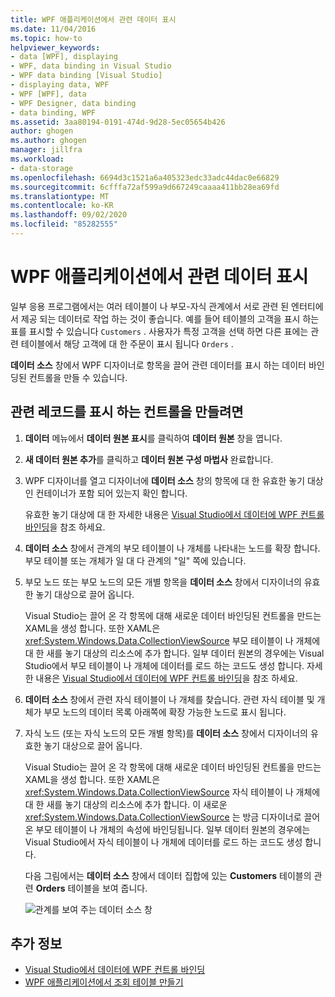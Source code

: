 ```yaml
---
title: WPF 애플리케이션에서 관련 데이터 표시
ms.date: 11/04/2016
ms.topic: how-to
helpviewer_keywords:
- data [WPF], displaying
- WPF, data binding in Visual Studio
- WPF data binding [Visual Studio]
- displaying data, WPF
- WPF [WPF], data
- WPF Designer, data binding
- data binding, WPF
ms.assetid: 3aa80194-0191-474d-9d28-5ec05654b426
author: ghogen
ms.author: ghogen
manager: jillfra
ms.workload:
- data-storage
ms.openlocfilehash: 6694d3c1521a6a405323edc33adc44dac0e66829
ms.sourcegitcommit: 6cfffa72af599a9d667249caaaa411bb28ea69fd
ms.translationtype: MT
ms.contentlocale: ko-KR
ms.lasthandoff: 09/02/2020
ms.locfileid: "85282555"
---
```

# <a name="display-related-data-in-wpf-applications"></a>WPF 애플리케이션에서 관련 데이터 표시

일부 응용 프로그램에서는 여러 테이블이 나 부모-자식 관계에서 서로 관련 된 엔터티에서 제공 되는 데이터로 작업 하는 것이 좋습니다. 예를 들어 테이블의 고객을 표시 하는 표를 표시할 수 있습니다 `Customers` . 사용자가 특정 고객을 선택 하면 다른 표에는 관련 테이블에서 해당 고객에 대 한 주문이 표시 됩니다 `Orders` .

**데이터 소스** 창에서 WPF 디자이너로 항목을 끌어 관련 데이터를 표시 하는 데이터 바인딩된 컨트롤을 만들 수 있습니다.

## <a name="to-create-controls-that-display-related-records"></a>관련 레코드를 표시 하는 컨트롤을 만들려면

1. **데이터** 메뉴에서 **데이터 원본 표시**를 클릭하여 **데이터 원본** 창을 엽니다.

2. **새 데이터 원본 추가**를 클릭하고 **데이터 원본 구성 마법사** 완료합니다.

3. WPF 디자이너를 열고 디자이너에 **데이터 소스** 창의 항목에 대 한 유효한 놓기 대상인 컨테이너가 포함 되어 있는지 확인 합니다.

     유효한 놓기 대상에 대 한 자세한 내용은 [Visual Studio에서 데이터에 WPF 컨트롤 바인딩](../data-tools/bind-wpf-controls-to-data-in-visual-studio.md)을 참조 하세요.

4. **데이터 소스** 창에서 관계의 부모 테이블이 나 개체를 나타내는 노드를 확장 합니다. 부모 테이블 또는 개체가 일 대 다 관계의 "일" 쪽에 있습니다.

5. 부모 노드 또는 부모 노드의 모든 개별 항목을 **데이터 소스** 창에서 디자이너의 유효한 놓기 대상으로 끌어 옵니다.

     Visual Studio는 끌어 온 각 항목에 대해 새로운 데이터 바인딩된 컨트롤을 만드는 XAML을 생성 합니다. 또한 XAML은 <xref:System.Windows.Data.CollectionViewSource> 부모 테이블이 나 개체에 대 한 새를 놓기 대상의 리소스에 추가 합니다. 일부 데이터 원본의 경우에는 Visual Studio에서 부모 테이블이 나 개체에 데이터를 로드 하는 코드도 생성 합니다. 자세한 내용은 [Visual Studio에서 데이터에 WPF 컨트롤 바인딩](../data-tools/bind-wpf-controls-to-data-in-visual-studio.md)을 참조 하세요.

6. **데이터 소스** 창에서 관련 자식 테이블이 나 개체를 찾습니다. 관련 자식 테이블 및 개체가 부모 노드의 데이터 목록 아래쪽에 확장 가능한 노드로 표시 됩니다.

7. 자식 노드 (또는 자식 노드의 모든 개별 항목)를 **데이터 소스** 창에서 디자이너의 유효한 놓기 대상으로 끌어 옵니다.

     Visual Studio는 끌어 온 각 항목에 대해 새로운 데이터 바인딩된 컨트롤을 만드는 XAML을 생성 합니다. 또한 XAML은 <xref:System.Windows.Data.CollectionViewSource> 자식 테이블이 나 개체에 대 한 새를 놓기 대상의 리소스에 추가 합니다. 이 새로운 <xref:System.Windows.Data.CollectionViewSource> 는 방금 디자이너로 끌어온 부모 테이블이 나 개체의 속성에 바인딩됩니다. 일부 데이터 원본의 경우에는 Visual Studio에서 자식 테이블이 나 개체에 데이터를 로드 하는 코드도 생성 합니다.

     다음 그림에서는 **데이터 소스** 창에서 데이터 집합에 있는 **Customers** 테이블의 관련 **Orders** 테이블을 보여 줍니다.

     ![관계를 보여 주는 데이터 소스 창](../data-tools/media/datasources2.gif)

## <a name="see-also"></a>추가 정보

- [Visual Studio에서 데이터에 WPF 컨트롤 바인딩](../data-tools/bind-wpf-controls-to-data-in-visual-studio.md)
- [WPF 애플리케이션에서 조회 테이블 만들기](../data-tools/create-lookup-tables-in-wpf-applications.md)
